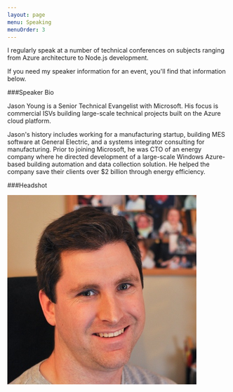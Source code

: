```yaml
---
layout: page
menu: Speaking
menuOrder: 3
---
```


I regularly speak at a number of technical conferences on subjects ranging from Azure architecture to Node.js development.

If you need my speaker information for an event, you'll find that information below.

###Speaker Bio

Jason Young is a Senior Technical Evangelist with Microsoft. His focus is commercial ISVs building large-scale technical projects built on the Azure cloud platform.

Jason's history includes working for a manufacturing startup, building MES software at General Electric, and a systems integrator consulting for manufacturing. Prior to joining Microsoft, he was CTO of an energy company where he directed development of a large-scale Windows Azure-based building automation and data collection solution. He helped the company save their clients over $2 billion through energy efficiency.

###Headshot

![Jason Young Headshot](headshot-square@2x.jpg)